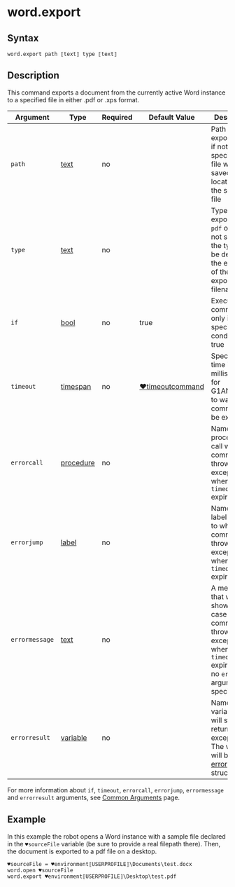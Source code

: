 # word.export

## Syntax

```G1ANT
word.export path ⟦text⟧ type ⟦text⟧
```

## Description

This command exports a document from the currently active Word instance to a specified file in either .pdf or .xps format.

| Argument | Type | Required | Default Value | Description |
| -------- | ---- | -------- | ------------- | ----------- |
|`path`| [text](G1ANT.Language/G1ANT.Language/Structures/TextStructure.md) | no |  | Path to the exported file; if not specified, the file will be saved in the location of the source file |
|`type`| [text](G1ANT.Language/G1ANT.Language/Structures/TextStructure.md) | no | | Type of the exported file: `pdf` or `xps`); if not specified, the type will be defined by the extension of the exported filename |
| `if`           | [bool](G1ANT.Language/G1ANT.Language/Structures/BooleanStructure.md) | no       | true                                                        | Executes the command only if a specified condition is true   |
| `timeout`      | [timespan](G1ANT.Language/G1ANT.Language/Structures/TimeSpanStructure.md) | no       | [♥timeoutcommand](G1ANT.Language/G1ANT.Addon.Core/Variables/TimeoutCommandVariable.md) | Specifies time in milliseconds for G1ANT.Robot to wait for the command to be executed |
| `errorcall`    | [procedure](G1ANT.Language/G1ANT.Language/Structures/ProcedureStructure.md) | no       |                                                             | Name of a procedure to call when the command throws an exception or when a given `timeout` expires |
| `errorjump`    | [label](G1ANT.Language/G1ANT.Language/Structures/LabelStructure.md) | no       |                                                             | Name of the label to jump to when the command throws an exception or when a given `timeout` expires |
| `errormessage` | [text](G1ANT.Language/G1ANT.Language/Structures/TextStructure.md) | no       |                                                             | A message that will be shown in case the command throws an exception or when a given `timeout` expires, and no `errorjump` argument is specified |
| `errorresult`  | [variable](G1ANT.Language/G1ANT.Language/Structures/VariableStructure.md) | no       |                                                             | Name of a variable that will store the returned exception. The variable will be of [error](G1ANT.Language/G1ANT.Language/Structures/ErrorStructure.md) structure  |

For more information about `if`, `timeout`, `errorcall`, `errorjump`, `errormessage` and `errorresult` arguments, see [Common Arguments](G1ANT.Manual/appendices/common-arguments.md) page.

## Example

In this example the robot opens a Word instance with a sample file declared in the `♥sourceFile` variable (be sure to provide a real filepath there). Then, the document is exported to a pdf file on a desktop.

```G1ANT
♥sourceFile = ♥environment⟦USERPROFILE⟧\Documents\test.docx
word.open ♥sourceFile
word.export ♥environment⟦USERPROFILE⟧\Desktop\test.pdf
```


